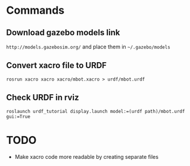# Commands

## Download gazebo models link
`http://models.gazebosim.org/`  and place them in `~/.gazebo/models`

## Convert xacro file to URDF
`rosrun xacro xacro xacro/mbot.xacro > urdf/mbot.urdf`

## Check URDF in rviz
`roslaunch urdf_tutorial display.launch model:=(urdf path)/mbot.urdf gui:=True`

# TODO
* Make xacro code more readable by creating separate files
